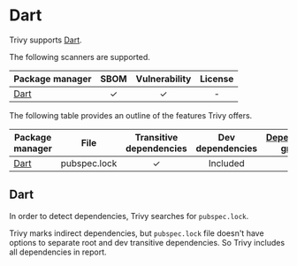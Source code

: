 # Dart

Trivy supports [Dart][dart].

The following scanners are supported.

| Package manager         | SBOM  | Vulnerability | License |
|-------------------------| :---: | :-----------: |:-------:|
| [Dart][dart-repository] |   ✓   |       ✓       |    -    |

The following table provides an outline of the features Trivy offers.


| Package manager         | File         | Transitive dependencies | Dev dependencies | [Dependency graph][dependency-graph] | Position |
|-------------------------|--------------|:-----------------------:|:----------------:|:------------------------------------:|:--------:|
| [Dart][dart-repository] | pubspec.lock |            ✓            |     Included     |                  -                   |    -     |

## Dart
In order to detect dependencies, Trivy searches for `pubspec.lock`.

Trivy marks indirect dependencies, but `pubspec.lock` file doesn't have options to separate root and dev transitive dependencies.
So Trivy includes all dependencies in report.

[dart]: https://dart.dev/
[dart-repository]: https://pub.dev/
[dependency-graph]: ../../configuration/reporting.md#show-origins-of-vulnerable-dependencies

